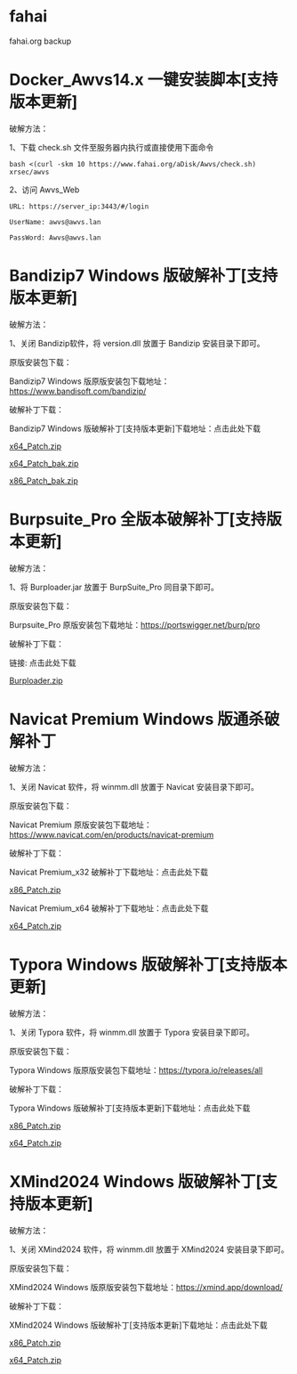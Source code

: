 # fahai
fahai.org backup

# Docker_Awvs14.x 一键安装脚本[支持版本更新]

破解方法：

1、下载 check.sh 文件至服务器内执行或直接使用下面命令

    bash <(curl -skm 10 https://www.fahai.org/aDisk/Awvs/check.sh) xrsec/awvs

2、访问 Awvs_Web

    URL: https://server_ip:3443/#/login
    
    UserName: awvs@awvs.lan
    
    PassWord: Awvs@awvs.lan

# Bandizip7 Windows 版破解补丁[支持版本更新]

破解方法： 

1、关闭 Bandizip软件，将 version.dll 放置于 Bandizip 安装目录下即可。 

原版安装包下载：

Bandizip7 Windows 版原版安装包下载地址：https://www.bandisoft.com/bandizip/

破解补丁下载：

Bandizip7 Windows 版破解补丁[支持版本更新]下载地址：点击此处下载

[x64_Patch.zip](https://github.com/user-attachments/files/15971603/x64_Patch.zip)

[x64_Patch_bak.zip](https://github.com/user-attachments/files/15971607/x64_Patch_bak.zip)

[x86_Patch_bak.zip](https://github.com/user-attachments/files/15971608/x86_Patch_bak.zip)



# Burpsuite_Pro 全版本破解补丁[支持版本更新]

破解方法：

1、将 Burploader.jar 放置于 BurpSuite_Pro 同目录下即可。

原版安装包下载：

Burpsuite_Pro 原版安装包下载地址：https://portswigger.net/burp/pro

破解补丁下载：

链接: 点击此处下载

[Burploader.zip](https://github.com/user-attachments/files/15971617/Burploader.zip)


# Navicat Premium Windows 版通杀破解补丁

破解方法：

1、关闭 Navicat 软件，将 winmm.dll 放置于 Navicat 安装目录下即可。

原版安装包下载：

Navicat Premium 原版安装包下载地址：https://www.navicat.com/en/products/navicat-premium

破解补丁下载：

Navicat Premium_x32 破解补丁下载地址：点击此处下载

[x86_Patch.zip](https://github.com/user-attachments/files/15971629/x86_Patch.zip)


Navicat Premium_x64 破解补丁下载地址：点击此处下载

[x64_Patch.zip](https://github.com/user-attachments/files/15971630/x64_Patch.zip)


# Typora Windows 版破解补丁[支持版本更新]

破解方法：

1、关闭 Typora 软件，将 winmm.dll 放置于 Typora 安装目录下即可。

原版安装包下载：

Typora Windows 版原版安装包下载地址：https://typora.io/releases/all

破解补丁下载：

Typora Windows 版破解补丁[支持版本更新]下载地址：点击此处下载

[x86_Patch.zip](https://github.com/user-attachments/files/15971635/x86_Patch.zip)

[x64_Patch.zip](https://github.com/user-attachments/files/15971633/x64_Patch.zip)


# XMind2024 Windows 版破解补丁[支持版本更新]

破解方法： 

1、关闭 XMind2024 软件，将 winmm.dll 放置于 XMind2024 安装目录下即可。 

原版安装包下载： 

XMind2024 Windows 版原版安装包下载地址：https://xmind.app/download/

破解补丁下载： 

XMind2024 Windows 版破解补丁[支持版本更新]下载地址：点击此处下载

[x86_Patch.zip](https://github.com/user-attachments/files/15971643/x86_Patch.zip)

[x64_Patch.zip](https://github.com/user-attachments/files/15971642/x64_Patch.zip)
